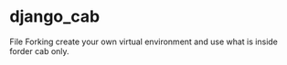 # django_cab


File Forking create your own virtual environment and use what is inside forder cab only.
